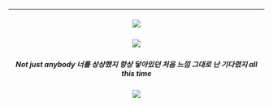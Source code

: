 ***
</h4> 
<h5 align="center">
<img src="https://64.media.tumblr.com/7f12f972f683d000630e3cd195f8d5c7/fd0c0524545aced3-bf/s500x750/e95bad1f042803839fe61d2b4d88dee7bbe1a990.pnj"/>
  
</h4> 
<h5 align="center">
<img src="https://i.pinimg.com/564x/79/e7/f2/79e7f2d33a9a0e244b97a3ae5467e5d3.jpg"/>


</h5> 
<h5 align="center">
Not just anybody
너를 상상했지
항상 닿아있던
처음 느낌 그대로 난
기다렸지 all this time
<h5 align="center">
  
</h4> 
<h5 align="center">
<img src="https://64.media.tumblr.com/7f12f972f683d000630e3cd195f8d5c7/fd0c0524545aced3-bf/s500x750/e95bad1f042803839fe61d2b4d88dee7bbe1a990.pnj"/>
